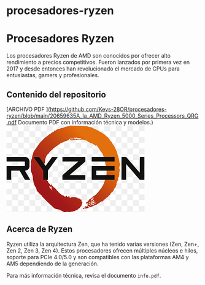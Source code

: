# procesadores-ryzen
# Procesadores Ryzen



Los procesadores Ryzen de AMD son conocidos por ofrecer alto rendimiento a precios competitivos. Fueron lanzados por primera vez en 2017 y desde entonces han revolucionado el mercado de CPUs para entusiastas, gamers y profesionales.

## Contenido del repositorio

[ARCHIVO PDF ](https://github.com/Kevs-28OR/procesadores-ryzen/blob/main/20659635A_la_AMD_Ryzen_5000_Series_Processors_QRG.pdf Documento PDF con información técnica y modelos.)
![IMAGEN](https://github.com/Kevs-28OR/procesadores-ryzen/blob/main/png-transparent-ryzen-hd-logo-thumbnail.png)


## Acerca de Ryzen

Ryzen utiliza la arquitectura Zen, que ha tenido varias versiones (Zen, Zen+, Zen 2, Zen 3, Zen 4). Estos procesadores ofrecen múltiples núcleos e hilos, soporte para PCIe 4.0/5.0 y son compatibles con las plataformas AM4 y AM5 dependiendo de la generación.

Para más información técnica, revisa el documento `info.pdf`.
